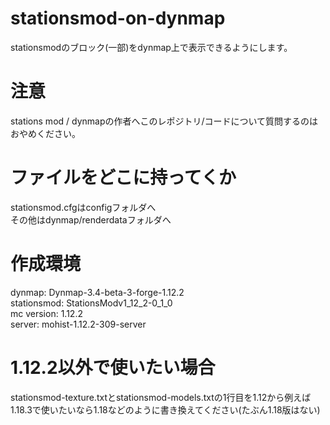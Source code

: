 # stationsmod-on-dynmap
stationsmodのブロック(一部)をdynmap上で表示できるようにします。

# 注意
stations mod / dynmapの作者へこのレポジトリ/コードについて質問するのはおやめください。

# ファイルをどこに持ってくか
stationsmod.cfgはconfigフォルダへ  
その他はdynmap/renderdataフォルダへ  

# 作成環境

dynmap: Dynmap-3.4-beta-3-forge-1.12.2  
stationsmod: StationsModv1_12_2-0_1_0  
mc version: 1.12.2  
server: mohist-1.12.2-309-server

# 1.12.2以外で使いたい場合

stationsmod-texture.txtとstationsmod-models.txtの1行目を1.12から例えば1.18.3で使いたいなら1.18などのように書き換えてください(たぶん1.18版はない)
